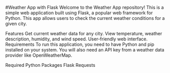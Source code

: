 #Weather App with Flask
Welcome to the Weather App repository! This is a simple web application built using Flask, a popular web framework for Python. This app allows users to check the current weather conditions for a given city.

Features
Get current weather data for any city.
View temperature, weather description, humidity, and wind speed.
User-friendly web interface.
Requirements
To run this application, you need to have Python and pip installed on your system. You will also need an API key from a weather data provider like OpenWeatherMap.

Required Python Packages
Flask
Requests
